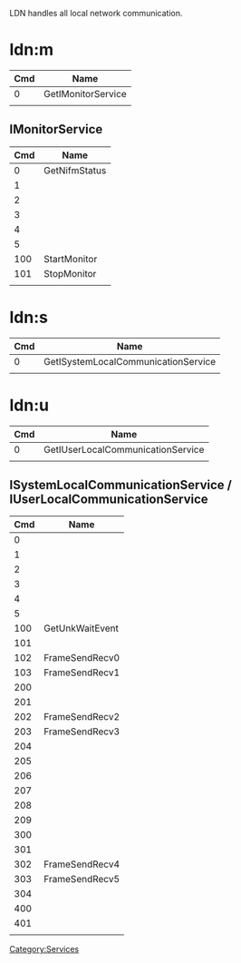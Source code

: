 LDN handles all local network communication.

# ldn:m

| Cmd | Name               |
| --- | ------------------ |
| 0   | GetIMonitorService |
|     |                    |

## IMonitorService

| Cmd | Name          |
| --- | ------------- |
| 0   | GetNifmStatus |
| 1   |               |
| 2   |               |
| 3   |               |
| 4   |               |
| 5   |               |
| 100 | StartMonitor  |
| 101 | StopMonitor   |
|     |               |

# ldn:s

| Cmd | Name                                |
| --- | ----------------------------------- |
| 0   | GetISystemLocalCommunicationService |
|     |                                     |

# ldn:u

| Cmd | Name                              |
| --- | --------------------------------- |
| 0   | GetIUserLocalCommunicationService |
|     |                                   |

## ISystemLocalCommunicationService / IUserLocalCommunicationService

| Cmd | Name            |
| --- | --------------- |
| 0   |                 |
| 1   |                 |
| 2   |                 |
| 3   |                 |
| 4   |                 |
| 5   |                 |
| 100 | GetUnkWaitEvent |
| 101 |                 |
| 102 | FrameSendRecv0  |
| 103 | FrameSendRecv1  |
| 200 |                 |
| 201 |                 |
| 202 | FrameSendRecv2  |
| 203 | FrameSendRecv3  |
| 204 |                 |
| 205 |                 |
| 206 |                 |
| 207 |                 |
| 208 |                 |
| 209 |                 |
| 300 |                 |
| 301 |                 |
| 302 | FrameSendRecv4  |
| 303 | FrameSendRecv5  |
| 304 |                 |
| 400 |                 |
| 401 |                 |
|     |                 |

[Category:Services](Category:Services "wikilink")
